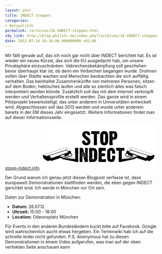 ```yaml
---
layout: post
title: INDECT stoppen
categories:
- Netzpolitik
permalink: /archives/16-INDECT-stoppen.html
s9y_link: http://blog.phils3r.de/index.php?/archives/16-INDECT-stoppen.html
date: 2012-07-18 16:10:00.000000000 +02:00
---
```

Mir fällt gerade auf, das ich noch gar nicht über INDECT berichtet hat. Es ist wieder ein neues Kürzel, das sich die EU ausgedacht hab, um unsere Privatsphäre einzuschränken. Vebrechensbekämpfung soll geschehen bevor überhaupt klar ist, ob denn ein Verbechen begangen wurde. Drohnen sollen über Städte wachen und Menschen beobachten die sich auffällig verhalten. Das beinhaltet Zusammenkünfte von mehreren Personen, sitzen auf dem Boden, hektisches laufen und alle so ziemlich alles was falsch interpretiert werden könnte. Zusätzlich soll das mit dem Internet verknüpft werden und Verhaltensprofile erstellt werden. Das ganze wird in einem Pilotprojekt bewerkstelligt, das unter anderem in Universitäten entwickelt wird. Abgeschlossen soll das 2013 werden und wurde unter anderem bereits in der EM dieses Jahr eingesetzt. Weitere Informationen findet man auf dieser Informationsseite.

[stopp-indect.info](http://www.stopp-indect.info/)
![INDECT](/images/indect_trans.png)

Der Grund warum ich genau jetzt diesen Blogpost verfasse ist, dass europaweit Demonstrationen stattfinden werden, die eben gegen INDECT gerichtet sind. Ich werde in München vor Ort sein.

Daten zur Demonstration in München:

* **Datum:** 28.07.12
* **Uhrzeit:** 15:00 - 18:00
* **Location:** Odeonsplatz München

Für Events in den anderen Bundesländern kuckt bitte auf Facebook. Google wird wahrscheinlich aucht etwas hergeben. Ein Terminwiki hab ich auf die schnelle leider nicht gefunden.
P.S. Anonymous hat zu diesen Demonstrationen in einem Video aufgerufen, was man auf der oben verlinkten Seite anschauen kann
